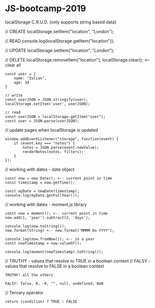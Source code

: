 # JS-bootcamp-2019

localStorage C.R.U.D. (only supports string based data)

// CREATE
localStorage.setItem("location", "London");

// READ
console.log(localStorage.getItem("location"));

// UPDATE
localStorage.setItem("location", "London");

// DELETE
localStorage.removeItem("location");
localStorage.clear(); <-- clear all

    const user = {
        name: "Iulian",
        age: 34
    }

    // write
    const userJSON = JSON.stringify(user);
    localStorage.setItem('user', userJSON);

    // read
    const userJSON = localStorage.getItem("user");
    const user = JSON.parse(userJSON);

// update pages when localStorage is updated

    window.addEventListener("storage", function(event) {
        if (event.key === "notes") {
            notes = JSON.parse(event.newValue);
            renderNotes(notes, filters);
        }
    });

// working with dates - date object

    const now = new Date(); <-- current point in time
    const timestamp = now.getTime();

    const myDate = newDate(timestamp);
    console.log(myDate.getFullYear());

// working with dates - moment.js library

    const now = moment(); <-- current point in time
    now.add(1, 'year').subtract(2, 'days');

    console.log(now.toString());
    now.format(String) <-- new.format("MMMM Do YYYY");

    console.log(now.fromNow()); <-- in a year
    const nowTimestamp = now.valueOf();

    console.log(moment(nowTimestamp).toString());

// TRUTHY - values that resolve to TRUE in a boolean context
// FALSY - values that resolve to FALSE in a boolean context

    TRUTHY: all the others

    FALSY: false, 0, -0, "", null, undefined, NaN

// Ternary operator

    return (condition) ? TRUE : FALSE
